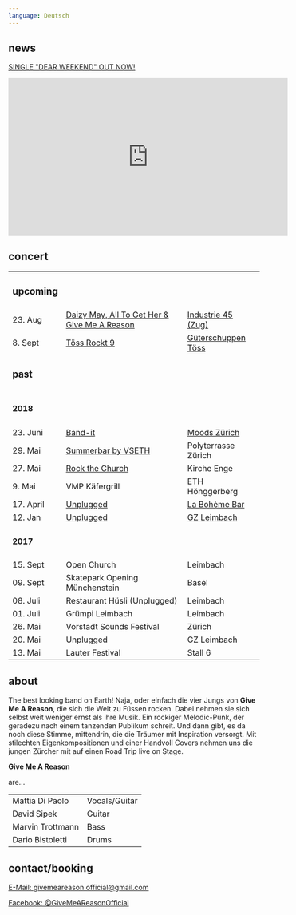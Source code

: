 ```yaml
---
language: Deutsch
---
```

## news
[SINGLE "DEAR WEEKEND" OUT NOW!](https://blm.lnk.to/DearWeekend)
<iframe width="560" height="315" src="https://www.youtube.com/embed/PykG58v_KIk" frameborder="0" allow="autoplay; encrypted-media" allowfullscreen></iframe>

## concert

|         |           |             |
| ------- | --------- | ----------- |
| <h3>upcoming</h3> | | |
| 23. Aug |  [Daizy May, All To Get Her & Give Me A Reason ](https://i45.ch/?d=882&t=+Daizy+May%2C+All+To+Get+Her+%26+Give+Me+A+Reason+2B+Support+TBA%29+) | [Industrie 45 (Zug)](https://i45.ch/Kontakt) |
| 8. Sept | [Töss Rockt 9](http://www.kulturstreuer-toess.ch/) | [Güterschuppen Töss](http://www.kulturstreuer-toess.ch/)|
| <h3>past</h3> | | |
| <h4>2018</h4> | | |
| 23. Juni | [Band-it](https://www.band-it.ch/bands-on-stage/bandportraits/bandportrait/?user_bandit_pi2%5BshowUid%5D=1481&cHash=f2ba297933339ae47876ef5c6b7caa0e) | [Moods Zürich](https://www.moods.club/de/infos-anreise-und-einlass/anreise-einlassregeln/) |
| 29. Mai  | [Summerbar by VSETH](https://www.facebook.com/summerbarzuerich/)                                                                                      | Polyterrasse Zürich                                                                        |
| 27. Mai  | [Rock the Church](https://www.kirche-enge.ch/content/e1742/e10527/)| Kirche Enge |
| 9. Mai   | VMP Käfergrill                                                                                                                                        | ETH Hönggerberg                                                                            |
| 17. April | [Unplugged](https://www.facebook.com/events/165998394058620/) | [La Bohème Bar](http://www.laboheme.bar/) |
| 12. Jan | [Unplugged](https://www.facebook.com/events/575930452750798/?active_tab=about) |  [GZ Leimbach](http://www.gz-zh.ch/gz-leimbach/gz-leimbach/) |
| <h4> 2017 </h4>|                                |             |
| 15. Sept | Open Church                    | Leimbach    |
| 09. Sept | Skatepark Opening Münchenstein | Basel       |
| 08. Juli | Restaurant Hüsli (Unplugged)   | Leimbach    |
| 01. Juli | Grümpi Leimbach                | Leimbach    |
| 26. Mai  | Vorstadt Sounds Festival       | Zürich      |
| 20. Mai  | Unplugged                      | GZ Leimbach |
| 13. Mai  | Lauter Festival                | Stall 6     |


## about

The best looking band on Earth! Naja, oder einfach die vier Jungs von **Give Me
A Reason**, die sich die Welt zu Füssen rocken. Dabei nehmen sie sich selbst
weit weniger ernst als ihre Musik. Ein rockiger Melodic-Punk, der geradezu nach
einem tanzenden Publikum schreit. Und dann gibt, es da noch diese Stimme,
mittendrin, die die Träumer mit Inspiration versorgt. Mit stilechten
Eigenkompositionen und einer Handvoll Covers nehmen uns die jungen Zürcher mit
auf einen Road Trip live on Stage.

**Give Me A Reason** 

are...

|                  |                |
| ---------------- |----------------|
| Mattia Di Paolo  | Vocals/Guitar |
| David Sipek      | Guitar |
| Marvin Trottmann | Bass |
| Dario Bistoletti | Drums |

## contact/booking

[E-Mail: givemeareason.official@gmail.com](mailto:givemeareason.official@gmail.com)

[Facebook: @GiveMeAReasonOfficial](https://www.facebook.com/GiveMeAReasonOfficial)
